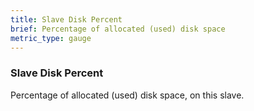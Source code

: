 ```yaml
---
title: Slave Disk Percent
brief: Percentage of allocated (used) disk space
metric_type: gauge
---
```

### Slave Disk Percent

Percentage of allocated (used) disk space, on this slave.
